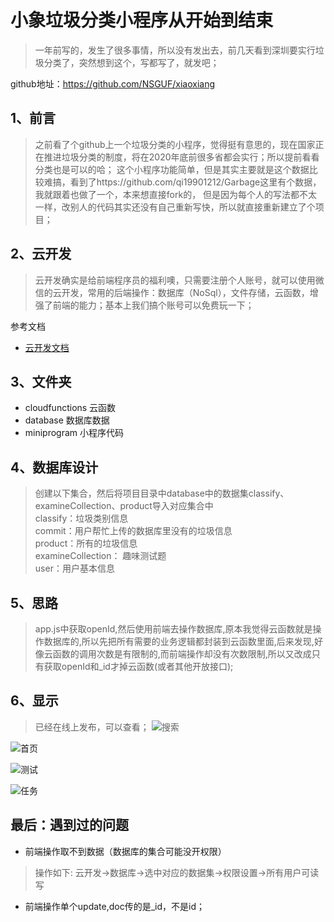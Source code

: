 # 小象垃圾分类小程序从开始到结束
> 一年前写的，发生了很多事情，所以没有发出去，前几天看到深圳要实行垃圾分类了，突然想到这个，写都写了，就发吧；

github地址：https://github.com/NSGUF/xiaoxiang

## 1、前言
> 之前看了个github上一个垃圾分类的小程序，觉得挺有意思的，现在国家正在推进垃圾分类的制度，将在2020年底前很多省都会实行；所以提前看看分类也是可以的哈；
这个小程序功能简单，但是其实主要就是这个数据比较难搞，看到了https://github.com/qi19901212/Garbage这里有个数据，我就跟着也做了一个，本来想直接fork的，
但是因为每个人的写法都不太一样，改别人的代码其实还没有自己重新写快，所以就直接重新建立了个项目；

## 2、云开发
> 云开发确实是给前端程序员的福利噢，只需要注册个人账号，就可以使用微信的云开发，常用的后端操作：数据库（NoSql），文件存储，云函数，增强了前端的能力；基本上我们搞个账号可以免费玩一下；

参考文档

- [云开发文档](https://developers.weixin.qq.com/miniprogram/dev/wxcloud/basis/getting-started.html)


## 3、文件夹
* cloudfunctions 云函数
* database 数据库数据
* miniprogram 小程序代码

## 4、数据库设计
> 创建以下集合，然后将项目目录中database中的数据集classify、examineCollection、product导入对应集合中  
classify：垃圾类别信息  
commit：用户帮忙上传的数据库里没有的垃圾信息    
product：所有的垃圾信息   
examineCollection： 趣味测试题  
user：用户基本信息  

## 5、思路
> app.js中获取openId,然后使用前端去操作数据库,原本我觉得云函数就是操作数据库的,所以先把所有需要的业务逻辑都封装到云函数里面,后来发现,好像云函数的调用次数是有限制的,而前端操作却没有次数限制,所以又改成只有获取openId和_id才掉云函数(或者其他开放接口);


## 6、显示
> 已经在线上发布，可以查看；
![搜索](./images/search.png)  

![首页](./images/home.jpg)  

![测试](./images/task.jpg)  

![任务](images/my.jpg)



## 最后：遇到过的问题
* 前端操作取不到数据（数据库的集合可能没开权限）
> 操作如下: 云开发->数据库->选中对应的数据集->权限设置->所有用户可读写
* 前端操作单个update,doc传的是_id，不是id；
